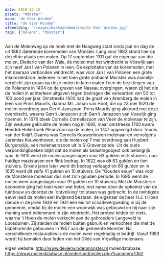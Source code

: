 ```yaml
---
date: 2019-12-15
plaats: "Monster"
naam: "de Vier Winden"
title: "de Vier Winden"
afbeelding: "/images/bestaandemolens/de Vier Winden.jpg"
tags: ["molens", "Monster"]
---
```


Aan de Molenweg op de hoek met de Haagweg staat sinds jaar en dag de uit
1882 daterende korenmolen van Monster. Lang voor 1882 stond hier op
dezelfde plaats een molen. Op 17 september 1311 gaf de eigenaar van die
molen, Diederic van der Wale, de molen met het windrecht te Voswijk aan
zijn  neef Jan I van Polanen in leen. De exploitatie van de korenmolen,
met het daaraan verbonden windrecht, was voor Jan I van Polanen een
grote inkomstenbron: iedereen in het toen grote ambacht Monster was
namelijk verplicht zijn graan op deze molen te laten malen.Toen de
bezittingen van de Polanens in 1404 op de graven van Nassau overgingen,
waren zij het die de molen  in achterleen uitgaven tegen bedragen die
varieerden van 50 tot 100 pond per jaar. Omstreeks 1600 had de graaf van
Aremberg de molen in leen van Prins Maurits, daarna Mr. Johan van Hoof,
die op 23 mei 1620 de molen overdroeg aan Gerrit Janszoon. Prins Maurits
ging akkoord met deze overdracht, waarna Gerrit Janszoon zich Gerrit
Janszoon van Voswijk ging noemen. In 1676 bleek Cornelis Corneliszoon
van Veen de molenaar te zijn. Zijn weduwe gebruikte de molen nog in
1695, maar omstreeks 1700 kwam  Hendrik Holierhoek Pleunzoon op de
molen, in 1747 opgevolgd door Teunis van der Knijff. Daarna was Cornelis
Kouwenhoven molenaar en vervolgens Jeremias Kouwenhoven, die de molen op
7 mei overdroeg aan Huybert Burgersdijk, een molenaarszoon uit 's
S-Gravenzande. Uit de oude verpondingboeken blijkt dat de molen als
belastingobject ook belangrijk was. In 1610 werd de molen aangeslagen
voor 63 gulden en 5 stuivers, naar huidige maatstaven een flink bedrag.
In 1622 was dit 83 gulden en tien stuivers. Enkele jaren later werd dit
bedrag verlaagd tot 66 gulden en in 1635 werd dit zelfs 41 gulden en 10
stuivers. De "Gouden eeuw" was voor de Monsterse molenaar dus niet zo'n
gouden periode. In 1695 werd de molen weer aangeslagen voor 91 gulden en
10 stuivers;  Met de Monsterse economie ging het toen weer wat beter,
met name door de opkomst van de tuinbouw en doordat de 'ontvolking' tot
staan was gebracht. In de twintigste eeuw leed de molen een kwijnend
bestaan. de eigenaar de heer H.J. t Hoen diende in de jaren 1930 en 1931
een eis tot schadevergoeding in bij de gemeente, omdat bij de molen een
woonwijk was gebouwd en hij naar zijn mening werd belemmerd in zijn
windrecht. Het protest leidde tot niets, waarna 't Hoen de molen
verkocht aan de gebroeders Langeveld te Loosduinen. Zij stelden de molen
buiten gebruik en verkochten die met de bijbehorende gebouwen in 1957
aan de gemeente Monster. Na verschillende restauraties is de molen weer
regelmatig in bedrijf. Vanaf 1983 wordt hij bemalen door leden van het
Gilde van Vrijwillige molenaars.  

eigen website: http://www.devierwindenmonster.nl
molendatabase: https://www.molendatabase.nl/nederland/molen.php?nummer=1062